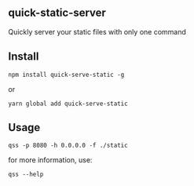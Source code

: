 ## quick-static-server

Quickly server your static files with only one command

## Install
```
npm install quick-serve-static -g
```

or
```
yarn global add quick-serve-static
```

## Usage

```
qss -p 8080 -h 0.0.0.0 -f ./static
```

for more information, use:
```
qss --help
```